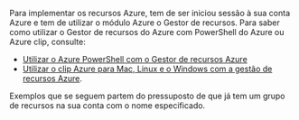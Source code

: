 
Para implementar os recursos Azure, tem de ser iniciou sessão à sua conta Azure e tem de utilizar o módulo Azure o Gestor de recursos. Para saber como utilizar o Gestor de recursos do Azure com PowerShell do Azure ou Azure clip, consulte:

- [Utilizar o Azure PowerShell com o Gestor de recursos Azure](../articles/powershell-azure-resource-manager.md)
- [Utilizar o clip Azure para Mac, Linux e o Windows com a gestão de recursos Azure](../articles/xplat-cli-azure-resource-manager.md).

Exemplos que se seguem partem do pressuposto de que já tem um grupo de recursos na sua conta com o nome especificado. 
